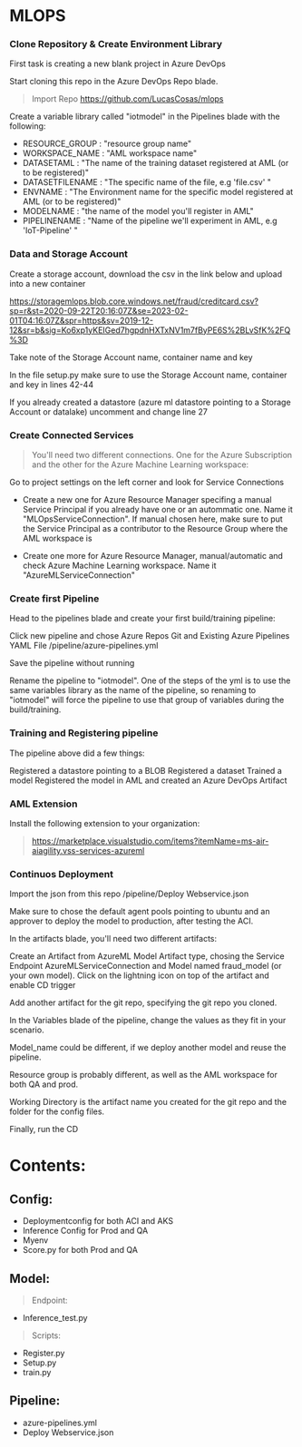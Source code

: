 # MLOPS 

### Clone Repository & Create Environment Library  

First task is creating a new blank project in Azure DevOps

Start cloning this repo in the Azure DevOps Repo blade.

> Import Repo https://github.com/LucasCosas/mlops

Create a variable library called "iotmodel" in the Pipelines blade with the following:

- RESOURCE_GROUP : "resource group name"
- WORKSPACE_NAME : "AML workspace name"
- DATASETAML : "The name of the training dataset registered at AML (or to be registered)"
- DATASETFILENAME : "The specific name of the file, e.g 'file.csv' "
- ENVNAME : "The Environment name for the specific model registered at AML (or to be registered)"
- MODELNAME : "the name of the model you'll register in AML"
- PIPELINENAME : "Name of the pipeline we'll experiment in AML, e.g 'IoT-Pipeline' "

### Data and Storage Account

Create a storage account, download the csv in the link below and upload into a new container

https://storagemlops.blob.core.windows.net/fraud/creditcard.csv?sp=r&st=2020-09-22T20:16:07Z&se=2023-02-01T04:16:07Z&spr=https&sv=2019-12-12&sr=b&sig=Ko6xp1yKEIGed7hgpdnHXTxNV1m7fByPE6S%2BLvSfK%2FQ%3D

Take note of the Storage Account name, container name and key

In the file setup.py make sure to use the Storage Account name, container and key in lines 42-44

If you already created a datastore (azure ml datastore pointing to a Storage Account or datalake) uncomment and change line 27

### Create Connected Services

> You'll need two different connections. One for the Azure Subscription and the other for the Azure Machine Learning workspace:

Go to project settings on the left corner and look for Service Connections

- Create a new one for Azure Resource Manager specifing a manual Service Principal if you already have one or an autommatic one. Name it "MLOpsServiceConnection". If manual chosen here, make sure to put the Service Principal as a contributor to the Resource Group where the AML workspace is

- Create one more for Azure Resource Manager, manual/automatic and check Azure Machine Learning workspace. Name it "AzureMLServiceConnection"

### Create first Pipeline

Head to the pipelines blade and create your first build/training pipeline:

Click new pipeline and chose Azure Repos Git and Existing Azure Pipelines YAML File
/pipeline/azure-pipelines.yml

Save the pipeline without running

Rename the pipeline to "iotmodel". One of the steps of the yml is to use the same variables library as the name of the pipeline, so renaming to "iotmodel" will force the pipeline to use that group of variables during the build/training.


### Training and Registering pipeline

The pipeline above did a few things:

Registered a datastore pointing to a BLOB 
Registered a dataset
Trained a model
Registered the model in AML and created an Azure DevOps Artifact

### AML Extension

Install the following extension to your organization:
> https://marketplace.visualstudio.com/items?itemName=ms-air-aiagility.vss-services-azureml

### Continuos Deployment

Import the json from this repo /pipeline/Deploy Webservice.json

Make sure to chose the default agent pools pointing to ubuntu and an approver to deploy the model to production, after testing the ACI.

In the artifacts blade, you'll need two different artifacts:

Create an Artifact from AzureML Model Artifact type, chosing the Service Endpoint AzureMLServiceConnection and Model named fraud_model (or your own model). Click on the lightning icon on top of the artifact and enable CD trigger

Add another artifact for the git repo, specifying the git repo you cloned.

In the Variables blade of the pipeline, change the values as they fit in your scenario. 

Model_name could be different, if we deploy another model and reuse the pipeline.

Resource group is probably different, as well as the AML workspace for both QA and prod.

Working Directory is the artifact name you created for the git repo and the folder for the config files.

Finally, run the CD 

# Contents:

## Config:
   - Deploymentconfig for both ACI and AKS
   - Inference Config for Prod and QA
   - Myenv 
   - Score.py for both Prod and QA

## Model:
>Endpoint:
   - Inference_test.py
>Scripts:
   - Register.py
   - Setup.py
   - train.py

## Pipeline:
   - azure-pipelines.yml
   - Deploy Webservice.json